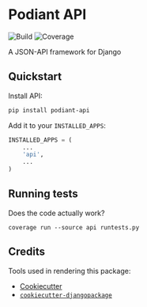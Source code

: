 Podiant API
===========

![Build](https://git.steadman.io/podiant/api/badges/master/build.svg)
![Coverage](https://git.steadman.io/podiant/api/badges/master/coverage.svg)

A JSON-API framework for Django

## Quickstart

Install API:

```sh
pip install podiant-api
```

Add it to your `INSTALLED_APPS`:

```python
INSTALLED_APPS = (
    ...
    'api',
    ...
)
```

## Running tests

Does the code actually work?

```
coverage run --source api runtests.py
```

## Credits

Tools used in rendering this package:

- [Cookiecutter](https://github.com/audreyr/cookiecutter)
- [`cookiecutter-djangopackage`](https://github.com/pydanny/cookiecutter-djangopackage)
